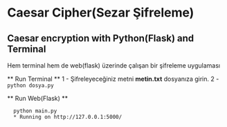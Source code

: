 # Caesar Cipher(Sezar Şifreleme)

## Caesar encryption with Python(Flask) and Terminal

Hem terminal hem de web(flask) üzerinde çalışan bir şifreleme uygulaması

** Run Terminal **
1 - Şifreleyeceğiniz metni **metin.txt** dosyanıza girin.
2 - ``` python dosya.py ```

** Run Web(Flask) **
```
  python main.py
  * Running on http://127.0.0.1:5000/
```
